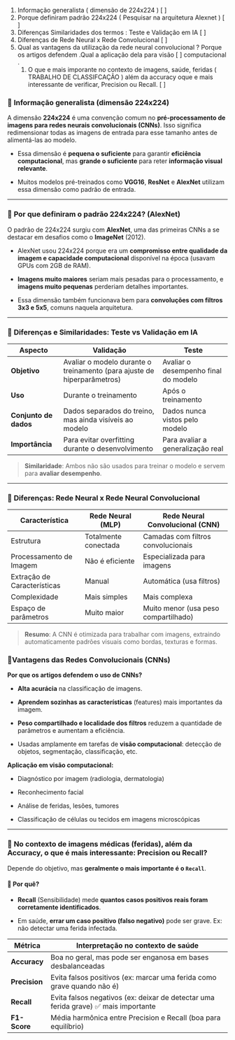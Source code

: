 1. Informação generalista ( dimensão de 224x224 ) [ ]
2. Porque definiram padrão 224x224  ( Pesquisar na arquitetura Alexnet ) [ ]
3. Diferenças Similaridades dos termos : Teste e Validação em IA [ ] 
4. Diferenças de Rede Neural x Rede Convolucional  [ ] 
5. Qual as vantagens da utilização da rede neural convolucional ? Porque os artigos defendem .Qual a aplicação dela para visão [ ] 
computacional .
	1. O que e mais imporante no contexto de imagens, saúde, feridas ( TRABALHO DE CLASSIFCAÇÃO ) além da accuracy oque e mais interessante de verificar, Precision ou Recall. [ ] 


###  📌 **Informação generalista (dimensão 224x224)**

A dimensão **224x224** é uma convenção comum no **pré-processamento de imagens para redes neurais convolucionais (CNNs)**. Isso significa redimensionar todas as imagens de entrada para esse tamanho antes de alimentá-las ao modelo.

- Essa dimensão é **pequena o suficiente** para garantir **eficiência computacional**, mas **grande o suficiente** para reter **informação visual relevante**.
    
- Muitos modelos pré-treinados como **VGG16**, **ResNet** e **AlexNet** utilizam essa dimensão como padrão de entrada.
    

---

### 📌 **Por que definiram o padrão 224x224? (AlexNet)**

O padrão de 224x224 surgiu com **AlexNet**, uma das primeiras CNNs a se destacar em desafios como o **ImageNet** (2012).

- AlexNet usou 224x224 porque era um **compromisso entre qualidade da imagem e capacidade computacional** disponível na época (usavam GPUs com 2GB de RAM).
    
- **Imagens muito maiores** seriam mais pesadas para o processamento, e **imagens muito pequenas** perderiam detalhes importantes.
    
- Essa dimensão também funcionava bem para **convoluções com filtros 3x3 e 5x5**, comuns naquela arquitetura.
    

---

### 📌 **Diferenças e Similaridades: Teste vs Validação em IA**

|Aspecto|Validação|Teste|
|---|---|---|
|**Objetivo**|Avaliar o modelo durante o treinamento (para ajuste de hiperparâmetros)|Avaliar o desempenho final do modelo|
|**Uso**|Durante o treinamento|Após o treinamento|
|**Conjunto de dados**|Dados separados do treino, mas ainda visíveis ao modelo|Dados nunca vistos pelo modelo|
|**Importância**|Para evitar overfitting durante o desenvolvimento|Para avaliar a generalização real|

> **Similaridade**: Ambos não são usados para treinar o modelo e servem para **avaliar desempenho**.

---

### 📌 **Diferenças: Rede Neural x Rede Neural Convolucional**

|Característica|Rede Neural (MLP)|Rede Neural Convolucional (CNN)|
|---|---|---|
|Estrutura|Totalmente conectada|Camadas com filtros convolucionais|
|Processamento de Imagem|Não é eficiente|Especializada para imagens|
|Extração de Características|Manual|Automática (usa filtros)|
|Complexidade|Mais simples|Mais complexa|
|Espaço de parâmetros|Muito maior|Muito menor (usa peso compartilhado)|

> **Resumo**: A CNN é otimizada para trabalhar com imagens, extraindo automaticamente padrões visuais como bordas, texturas e formas.

### 📌**Vantagens das Redes Convolucionais (CNNs)**

**Por que os artigos defendem o uso de CNNs?**

- **Alta acurácia** na classificação de imagens.
    
- **Aprendem sozinhas as características** (features) mais importantes da imagem.
    
- **Peso compartilhado e localidade dos filtros** reduzem a quantidade de parâmetros e aumentam a eficiência.
    
- Usadas amplamente em tarefas de **visão computacional**: detecção de objetos, segmentação, classificação, etc.
    

**Aplicação em visão computacional:**

- Diagnóstico por imagem (radiologia, dermatologia)
    
- Reconhecimento facial
    
- Análise de feridas, lesões, tumores
    
- Classificação de células ou tecidos em imagens microscópicas
    

---

### 📌 **No contexto de imagens médicas (feridas), além da Accuracy, o que é mais interessante: Precision ou Recall?**

Depende do objetivo, mas **geralmente o mais importante é o `Recall`**.

#### 🧠 Por quê?

- **Recall** (Sensibilidade) mede **quantos casos positivos reais foram corretamente identificados**.
    
- Em saúde, **errar um caso positivo (falso negativo)** pode ser grave. Ex: não detectar uma ferida infectada.
    

| Métrica       | Interpretação no contexto de saúde                                                 |
| ------------- | ---------------------------------------------------------------------------------- |
| **Accuracy**  | Boa no geral, mas pode ser enganosa em bases desbalanceadas                        |
| **Precision** | Evita falsos positivos (ex: marcar uma ferida como grave quando não é)             |
| **Recall**    | Evita falsos negativos (ex: deixar de detectar uma ferida grave) ✅ mais importante |
| **F1-Score**  | Média harmônica entre Precision e Recall (boa para equilíbrio)                     |